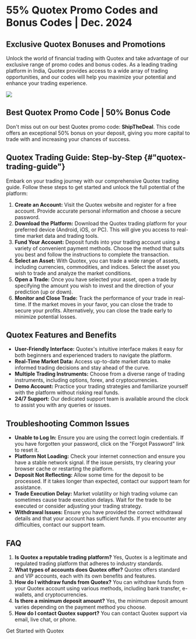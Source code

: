 # 55% Quotex Promo Codes and Bonus Codes \| Dec. 2024

## Exclusive Quotex Bonuses and Promotions

Unlock the world of financial trading with Quotex and take advantage of
our exclusive range of promo codes and bonus codes. As a leading trading
platform in India, Quotex provides access to a wide array of trading
opportunities, and our codes will help you maximize your potential and
enhance your trading experience.

[![](https://static.quotex.io/files/4_en/300_250.jpg)](https://traff.sbs/brokerqxlid)

## Best Quotex Promo Code \| 50% Bonus Code

Don\'t miss out on our best Quotex promo code: **ShipTheDeal**. This
code offers an exceptional 50% bonus on your deposit, giving you more
capital to trade with and increasing your chances of success.

## Quotex Trading Guide: Step-by-Step {#"quotex-trading-guide"}

Embark on your trading journey with our comprehensive Quotex trading
guide. Follow these steps to get started and unlock the full potential
of the platform:

1.  **Create an Account:** Visit the Quotex website and register for a
    free account. Provide accurate personal information and choose a
    secure password.
2.  **Download the Platform:** Download the Quotex trading platform for
    your preferred device (Android, iOS, or PC). This will give you
    access to real-time market data and trading tools.
3.  **Fund Your Account:** Deposit funds into your trading account using
    a variety of convenient payment methods. Choose the method that
    suits you best and follow the instructions to complete the
    transaction.
4.  **Select an Asset:** With Quotex, you can trade a wide range of
    assets, including currencies, commodities, and indices. Select the
    asset you wish to trade and analyze the market conditions.
5.  **Open a Trade:** Once you have selected your asset, open a trade by
    specifying the amount you wish to invest and the direction of your
    prediction (up or down).
6.  **Monitor and Close Trade:** Track the performance of your trade in
    real-time. If the market moves in your favor, you can close the
    trade to secure your profits. Alternatively, you can close the trade
    early to minimize potential losses.

## Quotex Features and Benefits

-   **User-Friendly Interface:** Quotex\'s intuitive interface makes it
    easy for both beginners and experienced traders to navigate the
    platform.
-   **Real-Time Market Data:** Access up-to-date market data to make
    informed trading decisions and stay ahead of the curve.
-   **Multiple Trading Instruments:** Choose from a diverse range of
    trading instruments, including options, forex, and cryptocurrencies.
-   **Demo Account:** Practice your trading strategies and familiarize
    yourself with the platform without risking real funds.
-   **24/7 Support:** Our dedicated support team is available around the
    clock to assist you with any queries or issues.

## Troubleshooting Common Issues

-   **Unable to Log In:** Ensure you are using the correct login
    credentials. If you have forgotten your password, click on the
    "Forgot Password" link to reset it.
-   **Platform Not Loading:** Check your internet connection and ensure
    you have a stable network signal. If the issue persists, try
    clearing your browser cache or restarting the platform.
-   **Deposit Not Reflecting:** Allow some time for the deposit to be
    processed. If it takes longer than expected, contact our support
    team for assistance.
-   **Trade Execution Delay:** Market volatility or high trading volume
    can sometimes cause trade execution delays. Wait for the trade to be
    executed or consider adjusting your trading strategy.
-   **Withdrawal Issues:** Ensure you have provided the correct
    withdrawal details and that your account has sufficient funds. If
    you encounter any difficulties, contact our support team.

## FAQ

1.  **Is Quotex a reputable trading platform?** Yes, Quotex is a
    legitimate and regulated trading platform that adheres to industry
    standards.
2.  **What types of accounts does Quotex offer?** Quotex offers standard
    and VIP accounts, each with its own benefits and features.
3.  **How do I withdraw funds from Quotex?** You can withdraw funds from
    your Quotex account using various methods, including bank transfer,
    e-wallets, and cryptocurrencies.
4.  **Is there a minimum deposit amount?** Yes, the minimum deposit
    amount varies depending on the payment method you choose.
5.  **How do I contact Quotex support?** You can contact Quotex support
    via email, live chat, or phone.

Get Started with Quotex

